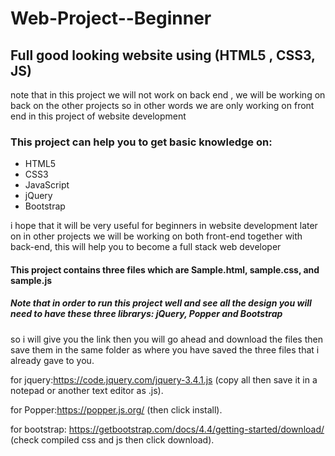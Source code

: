 # Web-Project--Beginner
## Full good looking website using (HTML5 , CSS3, JS)
note that in this project we will not work on back end , we will be working on back on the other projects so in other words we are
only working on front end in this project of website development 

### This project can help you to get basic knowledge on:
* HTML5
* CSS3
* JavaScript
* jQuery
* Bootstrap

i hope that it will be very useful for beginners in website development later on in other projects we will be working on both front-end 
together with back-end, this will help you to become a full stack web developer

#### This project contains three files which are Sample.html, sample.css, and sample.js

##### Note that in order to run this project well and see all the design you will need to have these three librarys: jQuery, Popper and Bootstrap

so i will give you the link then you will go ahead and download the files then save them in the same folder as where you have saved the three files that i already gave to you.

for jquery:https://code.jquery.com/jquery-3.4.1.js (copy all then save it in a notepad or another text editor as .js).

for Popper:https://popper.js.org/ (then click install).

for bootstrap: https://getbootstrap.com/docs/4.4/getting-started/download/ (check compiled css and js then click download).
